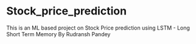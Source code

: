 # Stock_price_prediction
This is an ML based project on Stock Price prediction using LSTM - Long Short Term Memory
By Rudransh Pandey 
